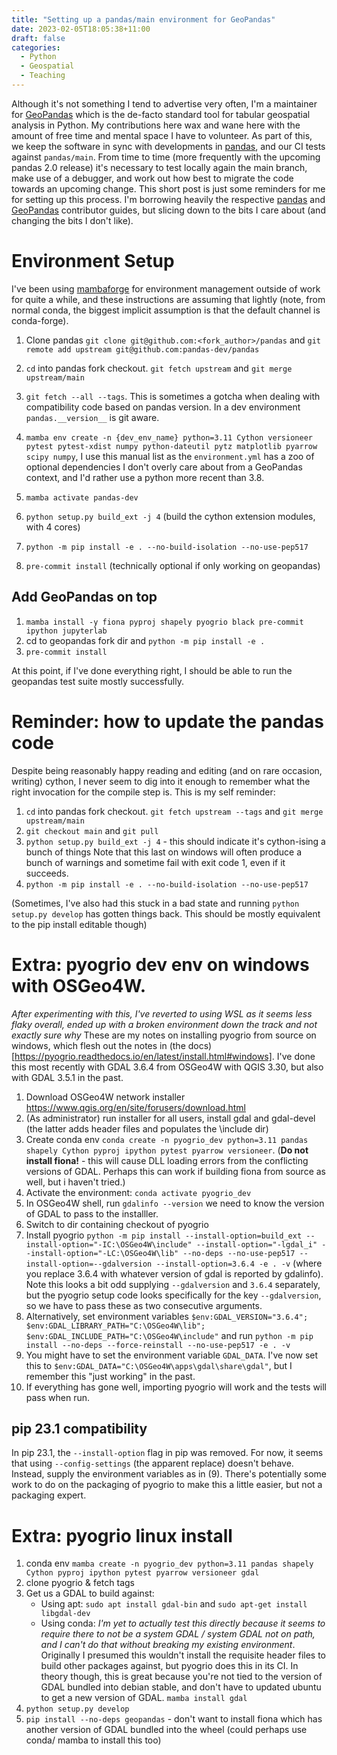 ```yaml
---
title: "Setting up a pandas/main environment for GeoPandas"
date: 2023-02-05T18:05:38+11:00
draft: false
categories:
  - Python
  - Geospatial
  - Teaching
---
```


Although it's not something I tend to advertise very often, I'm a maintainer for [GeoPandas](https://github.com/geopandas/geopandas)
which is the de-facto standard tool for tabular geospatial analysis in Python. My contributions here wax and wane here
with the amount of free time and mental space I have to volunteer. As part of this, we keep the software in sync
with developments in [pandas](https://github.com/pandas-dev/pandas), and our CI tests against `pandas/main`. From
time to time (more frequently with the upcoming pandas 2.0 release) it's necessary to test locally again the main branch,
make use of a debugger, and work out how best to migrate the code towards an upcoming change. This short post is 
just some reminders for me for setting up this process. I'm borrowing heavily the respective [pandas](https://pandas.pydata.org/docs/development/contributing_environment.html) and [GeoPandas](https://geopandas.org/en/latest/community/contributing.html#creating-a-development-environment) contributor guides,
but slicing down to the bits I care about (and changing the bits I don't like).

# Environment Setup

I've been using [mambaforge](https://github.com/conda-forge/miniforge#mambaforge) for environment management
outside of work for quite a while, and these instructions are assuming that lightly (note, from normal conda, the 
biggest implicit assumption is that the default channel is conda-forge). 
1. Clone pandas `git clone git@github.com:<fork_author>/pandas` and `git remote add upstream git@github.com:pandas-dev/pandas`
1. `cd` into pandas fork checkout. `git fetch upstream` and `git merge upstream/main`
2. `git fetch --all --tags`. This is sometimes a gotcha when dealing with compatibility code based on pandas version. In a dev environment `pandas.__version__` is git aware.

3. `mamba env create -n {dev_env_name} python=3.11 Cython versioneer pytest pytest-xdist numpy python-dateutil pytz matplotlib pyarrow scipy numpy`, I use this manual list as the `environment.yml` has a zoo of optional dependencies I don't overly care about from a GeoPandas context, and I'd rather use a python more recent than 3.8. 
4. `mamba activate pandas-dev`
5. `python setup.py build_ext -j 4` (build the cython extension modules, with 4 cores)
6. `python -m pip install -e . --no-build-isolation --no-use-pep517`
7. `pre-commit install` (technically optional if only working on geopandas)

## Add GeoPandas on top
1. `mamba install -y fiona pyproj shapely pyogrio black pre-commit ipython jupyterlab`
2. cd to geopandas fork dir and `python -m pip install -e .`
3. `pre-commit install`

At this point, if I've done everything right, I should be able to run the geopandas test suite mostly successfully.

# Reminder: how to update the pandas code
Despite being reasonably happy reading and editing (and on rare occasion, writing) cython, I never seem to dig into it 
enough to remember what the right invocation for the compile step is. This is my self reminder:
1. `cd` into pandas fork checkout. `git fetch upstream --tags` and `git merge upstream/main`
2. `git checkout main` and `git pull`
3. `python setup.py build_ext -j 4` - this should indicate it's cython-ising a bunch of things
Note that this last on windows will often produce a bunch of warnings and sometime fail with exit code 1, even if it succeeds.
5. `python -m pip install -e . --no-build-isolation --no-use-pep517`



(Sometimes, I've also had this stuck in a bad state and running `python setup.py develop` has gotten things back. This should be mostly equivalent to the pip install editable though)


# Extra: pyogrio dev env on windows with OSGeo4W.
*After experimenting with this, I've reverted to using WSL as it seems less flaky overall, ended up with a broken environment down the track and not exactly sure why*
These are my notes on installing pyogrio from source on windows, which flesh out the notes in (the docs)[https://pyogrio.readthedocs.io/en/latest/install.html#windows].
I've done this most recently with GDAL 3.6.4 from OSGeo4W with QGIS 3.30, but also with GDAL 3.5.1 in the past.


1. Download OSGeo4W network installer https://www.qgis.org/en/site/forusers/download.html
2. (As administrator) run installer for all users, install gdal and gdal-devel (the latter adds header files and populates the \include dir)
3. Create conda env `conda create -n pyogrio_dev python=3.11 pandas shapely Cython pyproj ipython pytest pyarrow versioneer`. (**Do not install fiona!** - this will cause DLL loading errors from the conflicting versions of GDAL. Perhaps this can work if building fiona from source as well, but i haven't tried.)
5. Activate the environment: `conda activate pyogrio_dev`
6. In OSGeo4W shell, run `gdalinfo --version` we need to know the version of GDAL to pass to the installler.
7. Switch to dir containing checkout of pyogrio
8. Install pyogrio `python -m pip install --install-option=build_ext --install-option="-IC:\OSGeo4W\include" --install-option="-lgdal_i" --install-option="-LC:\OSGeo4W\lib" --no-deps --no-use-pep517 --install-option=--gdalversion --install-option=3.6.4 -e . -v` (where you replace 3.6.4 with whatever version of gdal is reported by gdalinfo). Note this looks a bit odd supplying `--gdalversion` and `3.6.4` separately, but the pyogrio setup code looks specifically for the key `--gdalversion`, so we have to pass these as two consecutive arguments.
9. Alternatively, set environment variables `$env:GDAL_VERSION="3.6.4"; $env:GDAL_LIBRARY_PATH="C:\OSGeo4W\lib"; $env:GDAL_INCLUDE_PATH="C:\OSGeo4W\include"` and run `python -m pip install --no-deps --force-reinstall --no-use-pep517 -e . -v`
10. You might have to set the environment variable `GDAL_DATA`. I've now set this to `$env:GDAL_DATA="C:\OSGeo4W\apps\gdal\share\gdal"`, but I remember this "just working" in the past.
11. If everything has gone well, importing pyogrio will work and the tests will pass when run.

## pip 23.1 compatibility
In pip 23.1, the `--install-option` flag in pip was removed. For now, it seems that using `--config-settings` (the apparent replace) doesn't behave. 
Instead, supply the environment variables as in (9). There's potentially some work to do on the packaging of pyogrio to make this a little easier, but not a packaging expert.

# Extra: pyogrio linux install
1. conda env `mamba create -n pyogrio_dev python=3.11 pandas shapely Cython pyproj ipython pytest pyarrow versioneer gdal`
2. clone pyogrio & fetch tags
3. Get us a GDAL to build against:
   * Using apt: `sudo apt install gdal-bin` and `sudo apt-get install libgdal-dev`
   * Using conda: *I'm yet to actually test this directly because it seems to require there to not be a system GDAL / system GDAL not on path, and I can't do that without breaking my existing environment*. Originally I presumed this wouldn't install the requisite header files to build other packages against, but pyogrio does this in its CI. In theory though, this is great because you're not tied to the version of GDAL bundled into debian stable, and don't have to updated ubuntu to get a new version of GDAL. `mamba install gdal`
5. `python setup.py develop`
6. `pip install --no-deps geopandas` - don't want to install fiona which has another version of GDAL bundled into the wheel (could perhaps use conda/ mamba to install this too)









